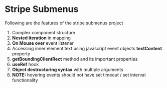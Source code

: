 # Stripe Submenus

Following are the features of the stripe submenus project
1. Complex component structure
2. **Nested iteration** in mapping
3. **On Mouse over** event listener
4. Accessing inner element text using javascript event objects **textContent** property
5. **getBoundingClientRect** method and its important properties
6. **useRef** hook
7. **Object destructuring syntax** with multiple arguments
8. **NOTE:** hovering events should not have set timeout / set interval functionality